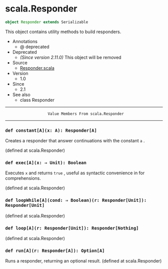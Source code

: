 
#                               scala.Responder                               #

```scala
object Responder extends Serializable
```

This object contains utility methods to build responders.

* Annotations
  * @ deprecated
* Deprecated
  * _(Since version 2.11.0)_ This object will be removed
* Source
  * [Responder.scala](https://github.com/scala/scala/tree/6d09a1ba5f/src/library/scala/Responder.scala#L1)
* Version
  * 1.0
* Since
  * 2.1
* See also
  * class Responder


--------------------------------------------------------------------------------
                       Value Members From scala.Responder
--------------------------------------------------------------------------------


### `def constant[A](x: A): Responder[A]`                                    ###

Creates a responder that answer continuations with the constant `a` .

(defined at scala.Responder)


### `def exec[A](x: ⇒ Unit): Boolean`                                        ###

Executes `x` and returns `true` , useful as syntactic convenience in for
comprehensions.

(defined at scala.Responder)


### `def loopWhile[A](cond: ⇒ Boolean)(r: Responder[Unit]): Responder[Unit]` ###

(defined at scala.Responder)


### `def loop[A](r: Responder[Unit]): Responder[Nothing]`                    ###

(defined at scala.Responder)


### `def run[A](r: Responder[A]): Option[A]`                                 ###

Runs a responder, returning an optional result.
(defined at scala.Responder)
